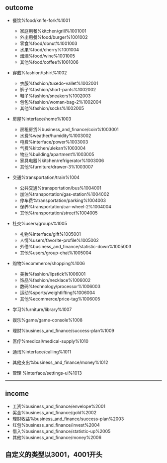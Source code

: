  ## outcome
- 餐饮%food/knife-fork%1001
    - 家庭用餐%kitchen/grill%1001001
    - 外出用餐%food/burger%1001002
    - 零食%food/donut%1001003
    - 水果%food/cherry%1001004
    - 烟酒%food/wine%1001005
    - 其他%food/coffee%1001006
- 穿戴%fashion/tshirt%1002
    - 衣服%fashion/tuxedo-vallet%1002001
    - 裤子%fashion/short-pants%1002002
    - 鞋子%fashion/sneakers%1002003
    - 包包%fashion/woman-bag-2%1002004
    - 其他%fashion/socks%1002005
- 房屋%interface/home%1003
    - 房租房贷%business_and_finance/coin%1003001
    - 水费%weather/humidity%1003002
    - 电费%interface/power%1003003
    - 气费%kitchen/ulekan%1003004
    - 物业%building/apartment%1003005
    - 家具电器%kitchen/refrigerator%1003006
    - 其他%furniture/drawer-3%1003007
- 交通%transportation/train%1004
    - 公共交通%transportation/bus%1004001
    - 加油%transportation/gas-station%1004002
    - 停车费%transportation/parking%1004003
    - 保养%transportation/car-wheel-2%1004004
    - 其他%transportation/street%1004005

- 社交%users/groups%1005
    - 礼物%interface/gift%1005001
    - 人情%users/favorite-profile%1005002
    - 外借%business_and_finance/statistic-down%1005003
    - 其他%users/group-chat%1005004

- 购物%ecommerce/shopping%1006
    - 美妆%fashion/lipstick%1006001
    - 饰品%fashion/necklace%1006002
    - 数码%technology/processor%1006003
    - 运动%sports/weightlifting%1006004
    - 其他%ecommerce/price-tag%1006005
- 学习%furniture/library%1007
- 娱乐%game/game-console%1008
- 理财%business_and_finance/success-plan%1009
- 医疗%medical/medical-supply%1010
- 通讯%interface/calling%1011
- 其他支出%business_and_finance/money%1012
- 管理 %interface/settings-ui%1013

----
## income

- 工资%business_and_finance/envelope%2001
- 奖金%business_and_finance/gold%2002
- 理财收益%business_and_finance/success-plan%2003
- 红包%business_and_finance/invest%2004
- 借入%business_and_finance/statistic-up%2005
- 其他%business_and_finance/money%2006

## 自定义的类型以3001，4001开头